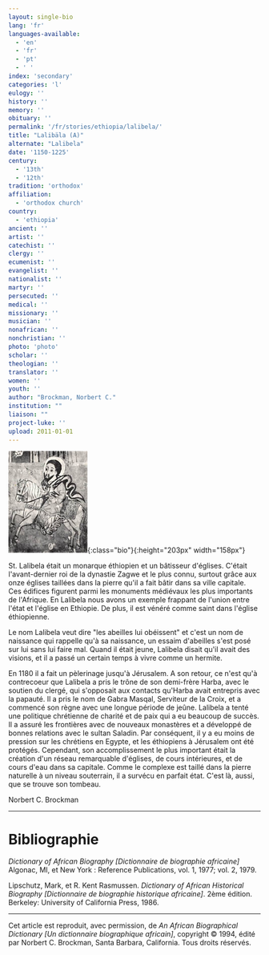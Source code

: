 ```yaml
---
layout: single-bio
lang: 'fr'
languages-available:
  - 'en'
  - 'fr'
  - 'pt'
  - ' '
index: 'secondary'
categories: 'l'
eulogy: ''
history: ''
memory: ''
obituary: ''
permalink: '/fr/stories/ethiopia/lalibela/'
title: "Lalibäla (A)"
alternate: "Lalibela"
date: '1150-1225'
century:
  - '13th'
  - '12th'
tradition: 'orthodox'
affiliation:
  - 'orthodox church'
country:
  - 'ethiopia'
ancient: ''
artist: ''
catechist: ''
clergy: ''
ecumenist: ''
evangelist: ''
nationalist: ''
martyr: ''
persecuted: ''
medical: ''
missionary: ''
musician: ''
nonafrican: ''
nonchristian: ''
photo: 'photo'
scholar: ''
theologian: ''
translator: ''
women: ''
youth: ''
author: "Brockman, Norbert C."
institution: ""
liaison: ""
project-luke: ''
upload: 2011-01-01
---
```


![Lalibala](/images/bio-pics/ethiopia/lalibela/Lalibala-small.jpg){:class="bio"}{:height="203px" width="158px"}

St. Lalibela était un monarque éthiopien et un bâtisseur d'églises. C'était l'avant-dernier roi de la dynastie Zagwe et le plus connu, surtout grâce aux onze églises taillées dans la pierre qu'il a fait bâtir dans sa ville capitale. Ces édifices figurent parmi les monuments médiévaux les plus importants de l'Afrique. En Lalibela nous avons un exemple frappant de l'union entre l'état et l'église en Ethiopie. De plus, il est vénéré comme saint dans l'église éthiopienne.

Le nom Lalibela veut dire "les abeilles lui obéissent" et c'est un nom de naissance qui rappelle qu'à sa naissance, un essaim d'abeilles s'est posé sur lui sans lui faire mal. Quand il était jeune, Lalibela disait qu'il avait des visions, et il a passé un certain temps à vivre comme un hermite.

En 1180 il a fait un pèlerinage jusqu'à Jérusalem. A son retour, ce n'est qu'à contrecoeur que Lalibela a pris le trône de son demi-frère Harba, avec le soutien du clergé, qui s'opposait aux contacts qu'Harba avait entrepris avec la papauté. Il a pris le nom de Gabra Masqal, Serviteur de la Croix, et a commencé son règne avec une longue période de jeûne. Lalibela a tenté une politique chrétienne de charité et de paix qui a eu beaucoup de succès. Il a assuré les frontières avec de nouveaux monastères et a développé de bonnes relations avec le sultan Saladin. Par conséquent, il y a eu moins de pression sur les chrétiens en Egypte, et les éthiopiens à Jérusalem ont été protégés. Cependant, son accomplissement le plus important était la création d'un réseau remarquable d'églises, de cours intérieures, et de cours d'eau dans sa capitale. Comme le complexe est taillé dans la pierre naturelle à un niveau souterrain, il a survécu en parfait état. C'est là, aussi, que se trouve son tombeau.

Norbert C. Brockman

---

# Bibliographie

*Dictionary of African Biography [Dictionnaire de biographie africaine]* Algonac, MI, et New York : Reference Publications, vol. 1, 1977; vol. 2, 1979.

Lipschutz, Mark, et R. Kent Rasmussen. *Dictionary of African Historical Biography [Dictionnaire de biographie historique africaine]*. 2ème édition. Berkeley: University of California Press, 1986.

---

Cet article est reproduit, avec permission, de *An African Biographical Dictionary [Un dictionnaire biographique africain]*, copyright © 1994, édité par Norbert C. Brockman, Santa Barbara, California. Tous droits réservés.
